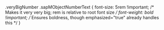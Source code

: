 .veryBigNumber .sapMObjectNumberText {
    font-size: 5rem !important; /* Makes it very very big; rem is relative to root font size */
    font-weight: bold !important; /* Ensures boldness, though emphasized="true" already handles this */
}
